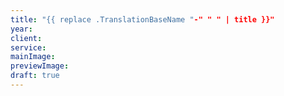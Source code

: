 ```yaml
---
title: "{{ replace .TranslationBaseName "-" " " | title }}"
year: 
client: 
service: 
mainImage: 
previewImage: 
draft: true
---
```



